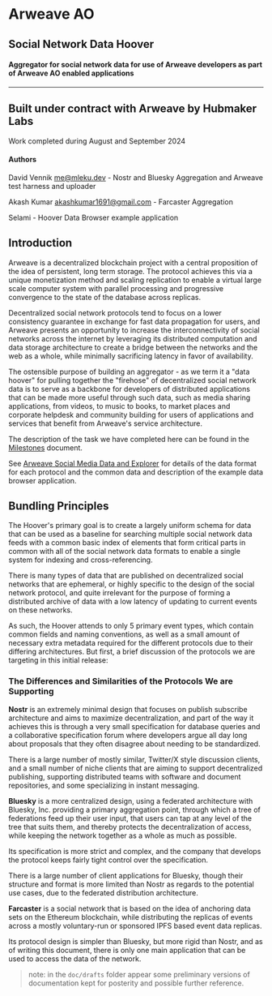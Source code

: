 # Arweave AO

## Social Network Data Hoover

#### Aggregator for social network data for use of Arweave developers as part of Arweave AO enabled applications

-----

## Built under contract with Arweave by Hubmaker Labs

Work completed during August and September 2024

#### Authors

David Vennik <me@mleku.dev> - Nostr and Bluesky Aggregation and Arweave test harness and uploader

Akash Kumar <akashkumar1691@gmail.com> - Farcaster Aggregation 

Selami - Hoover Data Browser example application

## Introduction

Arweave is a decentralized blockchain project with a central proposition of the
idea of persistent, long term storage. The protocol achieves this via a unique
monetization method and scaling replication to enable a virtual large scale
computer system with parallel processing and progressive convergence to the
state of the database across replicas.

Decentralized social network protocols tend to focus on a lower consistency
guarantee in exchange for fast data propagation for users, and Arweave presents
an opportunity to increase the interconnectivity of social networks across the
internet by leveraging its distributed computation and data storage architecture
to create a bridge between the networks and the web as a whole, while minimally
sacrificing latency in favor of availability.

The ostensible purpose of building an aggregator - as we term it a "data hoover"
for pulling together the "firehose" of decentralized social network data is to
serve as a backbone for developers of distributed applications that can be made
more useful through such data, such as media sharing applications, from videos,
to music to books, to market places and corporate helpdesk and community
building for users of applications and services that benefit from Arweave's
service architecture.

The description of the task we have completed here can be found in the [Milestones](milestones.md) document.

See [Arweave Social Media Data and Explorer](data-spec.md) for details of the data format for each protocol and the common data and description of the example data browser application.

## Bundling Principles

The Hoover's primary goal is to create a largely uniform schema for data that
can be used as a baseline for searching multiple social network data feeds with
a common basic index of elements that form critical parts in common with all of
the social network data formats to enable a single system for indexing and
cross-referencing.

There is many types of data that are published on decentralized social networks
that are ephemeral, or highly specific to the design of the social network
protocol, and quite irrelevant for the purpose of forming a distributed archive
of data with a low latency of updating to current events on these networks.

As such, the Hoover attends to only 5 primary event types, which contain common
fields and naming conventions, as well as a small amount of necessary extra
metadata required for the different protocols due to their differing
architectures. But first, a brief discussion of the protocols we are targeting
in this initial release:

### The Differences and Similarities of the Protocols We are Supporting

**Nostr** is an extremely minimal design that focuses on publish subscribe
architecture and aims to maximize decentralization, and part of the way it
achieves this is through a very small specification for database queries and a
collaborative specification forum where developers argue all day long about
proposals that they often disagree about needing to be standardized.

There is a large number of mostly similar, Twitter/X style discussion clients,
and a small number of niche clients that are aiming to support decentralized
publishing, supporting distributed teams with software and document
repositories, and some specializing in instant messaging.

**Bluesky** is a more centralized design, using a federated architecture with
Bluesky, Inc. providing a primary aggregation point, through which a tree of
federations feed up their user input, that users can tap at any level of the
tree that suits them, and thereby protects the decentralization of access, while
keeping the network together as a whole as much as possible.

Its specification is more strict and complex, and the company that develops the
protocol keeps fairly tight control over the specification.

There is a large number of client applications for Bluesky, though their
structure and format is more limited than Nostr as regards to the potential use
cases, due to the federated distribution architecture.

**Farcaster** is a social network that is based on the idea of anchoring data
sets on the Ethereum blockchain, while distributing the replicas of events
across a mostly voluntary-run or sponsored IPFS based event data replicas.

Its protocol design is simpler than Bluesky, but more rigid than Nostr, and as
of writing this document, there is only one main application that can be used to
access the data of the network.

> note: in the `doc/drafts` folder appear some preliminary versions of documentation kept for posterity and possible further reference.
